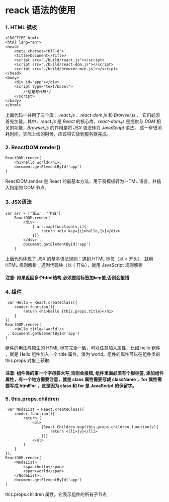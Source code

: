# reack 语法的使用
### 1. HTML 模板
    <!DOCTYPE html>
    <html lang="en">
    <head>
        <meta charset="UTF-8">
        <title>Document</title>
        <script src="./build/react.js"></script>
        <script src="./build/react-dom.js"></script>
        <script src="./build/browser.min.js"></script>
    </head>
    <body>
        <div id="app"></div>
        <script type="text/babel">
            /*这是写代码*/
        </script>
    </body>
    </html>
上面代码一共用了三个库： *react.js* 、*react-dom.js* 和 *Browser.js* ，
它们必须首先加载。其中，*react.js* 是 *React* 的核心库，*react-dom.js*
是提供与 *DOM* 相关的功能，*Browser.js* 的作用是将 *JSX* 语法转为 *JavaScript* 语法，
这一步很消耗时间，实际上线的时候，应该将它放到服务器完成。
### 2. ReactDOM.render()
    ReactDOM.render(
        <h1>hello world</h1>,
        document.getElementById('app')
    )
ReactDOM.render 是 React 的最基本方法，用于将模板转为 HTML 语言，并插入指定的 DOM 节点。
### 3. JSX语法
    var arr = ['张三', '李四']
        ReactDOM.render(
            <div>
                { arr.map(function(v,i){
                    return <div key={i}>hello,{v}</div>
                })}
            </div> ,
            document.getElementById('app')
        )
上面代码体现了 JSX 的基本语法规则：遇到 HTML 标签（以 < 开头），就用 HTML 规则解析；遇到代码块（以 { 开头），就用 JavaScript 规则解析   
#### 注意: 如果返回多个html结构,必须要给标签加key值,否则会报错.
### 4. 组件
     var Hello = React.createClass({
        render:function(){
            return <h1>hello {this.props.title}</h1>   
        }
    })
    ReactDOM.render(
        <Hello title='world'/>
     , document.getElementById('app')
    )
组件的用法与原生的 HTML 标签完全一致，可以任意加入属性，比如 hello 组件 ，就是 Hello 组件加入一个 title 属性，值为 world。组件的属性可以在组件类的 this.props 对象上获取.
#### 注意: 组件类的第一个字母要大写,否则会报错, 组件里面必须有个根标签, 添加组件属性，有一个地方需要注意，就是 class 属性需要写成 className ，for 属性需要写成 htmlFor ，这是因为 class 和 for 是 JavaScript 的保留字。
### 5. this.props.children
     var NodeList = React.createClass({
        render:function(){
            return (
                <ol>
                    {React.Children.map(this.props.children,function(v){
                        return <lli>{v}</lli>
                    })}                        
                </ol>
            )
        }
    });
    ReactDOM.render(
        <NodeList>
            <span>hello</span>
            <span>world</span>
        </NodeList>,
        document.getElementById('app')
    )
this.props.children 属性。它表示组件的所有子节点
